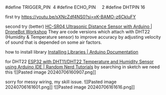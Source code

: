 #define TRIGGER_PIN  4
#define ECHO_PIN     2
#define DHTPIN 16

first try
https://youtu.be/sXNcZdf4NS0?si=xK-BAMO-z6CkluFY

second try (better)
[HC-SR04 Ultrasonic Distance Sensor with Arduino | DroneBot Workshop](https://dronebotworkshop.com/hc-sr04-ultrasonic-distance-sensor-arduino/)
They are code versions which attach with DHT22 (Humidity & Temperature sensor) to improve accuracy by adjusting velocity of sound that is depended on some air factors. 

how to install library
[Installing Libraries | Arduino Documentation](https://docs.arduino.cc/software/ide-v1/tutorials/installing-libraries/)

for DHT22 
[ESP32 with DHT11/DHT22 Temperature and Humidity Sensor using Arduino IDE | Random Nerd Tutorials](https://randomnerdtutorials.com/esp32-dht11-dht22-temperature-humidity-sensor-arduino-ide/)
by searching in sketch 
we need this
![[Pasted image 20240706160907.png]]

sorry for messy wiring, my skill issue.
![[Pasted image 20240706161601.png]]
![[Pasted image 20240706161616.png]]